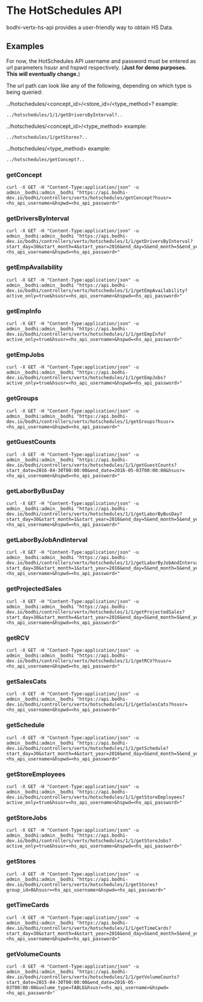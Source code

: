 # The HotSchedules API

bodhi-vertx-hs-api provides a user-friendly way to obtain HS Data.


## Examples
For now, the HotSchedules API username and password must be entered as url parameters hsusr and hspwd respectively. (**Just for demo purposes. This will eventually change.**)

The url path can look like any of the following, depending on which type is being queried:

../hotschedules/<concept_id>/<store_id>/<type_method>?
example:
```
../hotschedules/1/1/getDriversByInterval?..
```

../hotschedules/<concept_id>/<type_method>
example:
```
../hotschedules/1/getStores?..
```

../hotschedules/<type_method>
example:
```
../hotschedules/getConcept?..
```


### getConcept
```
curl -X GET -H "Content-Type:application/json" -u admin__bodhi:admin__bodhi "https://api.bodhi-dev.io/bodhi/controllers/vertx/hotschedules/getConcept?hsusr=<hs_api_username>&hspwd=<hs_api_password>"
```

### getDriversByInterval
```
curl -X GET -H "Content-Type:application/json" -u admin__bodhi:admin__bodhi "https://api.bodhi-dev.io/bodhi/controllers/vertx/hotschedules/1/1/getDriversByInterval?start_day=30&start_month=4&start_year=2016&end_day=5&end_month=5&end_year=2016&volume_type=TABLE&data_type=ACTUAL&hsusr=<hs_api_username>&hspwd=<hs_api_password>"
```

### getEmpAvailability
```
curl -X GET -H "Content-Type:application/json" -u admin__bodhi:admin__bodhi "https://api.bodhi-dev.io/bodhi/controllers/vertx/hotschedules/1/1/getEmpAvailability?active_only=true&hsusr=<hs_api_username>&hspwd=<hs_api_password>"
```

### getEmpInfo
```
curl -X GET -H "Content-Type:application/json" -u admin__bodhi:admin__bodhi "https://api.bodhi-dev.io/bodhi/controllers/vertx/hotschedules/1/1/getEmpInfo?active_only=true&hsusr=<hs_api_username>&hspwd=<hs_api_password>"
```

### getEmpJobs
```
curl -X GET -H "Content-Type:application/json" -u admin__bodhi:admin__bodhi "https://api.bodhi-dev.io/bodhi/controllers/vertx/hotschedules/1/1/getEmpJobs?active_only=true&hsusr=<hs_api_username>&hspwd=<hs_api_password>"
```

### getGroups
```
curl -X GET -H "Content-Type:application/json" -u admin__bodhi:admin__bodhi "https://api.bodhi-dev.io/bodhi/controllers/vertx/hotschedules/1/getGroups?hsusr=<hs_api_username>&hspwd=<hs_api_password>"
```

### getGuestCounts
```
curl -X GET -H "Content-Type:application/json" -u admin__bodhi:admin__bodhi "https://api.bodhi-dev.io/bodhi/controllers/vertx/hotschedules/1/1/getGuestCounts?start_date=2016-04-30T00:00:00&end_date=2016-05-03T00:00:00&hsusr=<hs_api_username>&hspwd=<hs_api_password>"
```

### getLaborByBusDay
```
curl -X GET -H "Content-Type:application/json" -u admin__bodhi:admin__bodhi "https://api.bodhi-dev.io/bodhi/controllers/vertx/hotschedules/1/1/getLaborByBusDay?start_day=30&start_month=1&start_year=2016&end_day=5&end_month=5&end_year=2016&labor_type=optimal&hsusr=<hs_api_username>&hspwd=<hs_api_password>"
```

### getLaborByJobAndInterval
```
curl -X GET -H "Content-Type:application/json" -u admin__bodhi:admin__bodhi "https://api.bodhi-dev.io/bodhi/controllers/vertx/hotschedules/1/1/getLaborByJobAndInterval?start_day=30&start_month=1&start_year=2016&end_day=5&end_month=5&end_year=2016&labor_type=optimal&hsusr=<hs_api_username>&hspwd=<hs_api_password>"
```

### getProjectedSales
```
curl -X GET -H "Content-Type:application/json" -u admin__bodhi:admin__bodhi "https://api.bodhi-dev.io/bodhi/controllers/vertx/hotschedules/1/1/getProjectedSales?start_day=30&start_month=4&start_year=2016&end_day=5&end_month=5&end_year=2016&hsusr=<hs_api_username>&hspwd=<hs_api_password>"
```

### getRCV
```
curl -X GET -H "Content-Type:application/json" -u admin__bodhi:admin__bodhi "https://api.bodhi-dev.io/bodhi/controllers/vertx/hotschedules/1/1/getRCV?hsusr=<hs_api_username>&hspwd=<hs_api_password>"
```

### getSalesCats
```
curl -X GET -H "Content-Type:application/json" -u admin__bodhi:admin__bodhi "https://api.bodhi-dev.io/bodhi/controllers/vertx/hotschedules/1/1/getSalesCats?hsusr=<hs_api_username>&hspwd=<hs_api_password>"
```

### getSchedule
```
curl -X GET -H "Content-Type:application/json" -u admin__bodhi:admin__bodhi "https://api.bodhi-dev.io/bodhi/controllers/vertx/hotschedules/1/1/getSchedule?start_day=30&start_month=4&start_year=2016&end_day=5&end_month=5&end_year=2016&hsusr=<hs_api_username>&hspwd=<hs_api_password>"
```

### getStoreEmployees
```
curl -X GET -H "Content-Type:application/json" -u admin__bodhi:admin__bodhi "https://api.bodhi-dev.io/bodhi/controllers/vertx/hotschedules/1/1/getStoreEmployees?active_only=true&hsusr=<hs_api_username>&hspwd=<hs_api_password>"
```

### getStoreJobs
```
curl -X GET -H "Content-Type:application/json" -u admin__bodhi:admin__bodhi "https://api.bodhi-dev.io/bodhi/controllers/vertx/hotschedules/1/1/getStoreJobs?active_only=true&hsusr=<hs_api_username>&hspwd=<hs_api_password>"
```

### getStores
```
curl -X GET -H "Content-Type:application/json" -u admin__bodhi:admin__bodhi "https://api.bodhi-dev.io/bodhi/controllers/vertx/hotschedules/1/getStores?group_id=0&hsusr=<hs_api_username>&hspwd=<hs_api_password>"
```

### getTimeCards
```
curl -X GET -H "Content-Type:application/json" -u admin__bodhi:admin__bodhi "https://api.bodhi-dev.io/bodhi/controllers/vertx/hotschedules/1/1/getTimeCards?start_day=30&start_month=4&start_year=2016&end_day=5&end_month=5&end_year=2016&hsusr=<hs_api_username>&hspwd=<hs_api_password>"
```

### getVolumeCounts
```
curl -X GET -H "Content-Type:application/json" -u admin__bodhi:admin__bodhi "https://api.bodhi-dev.io/bodhi/controllers/vertx/hotschedules/1/1/getVolumeCounts?start_date=2015-04-30T00:00:00&end_date=2016-05-03T00:00:00&volume_type=TABLE&hsusr=<hs_api_username>&hspwd=<hs_api_password>"
```